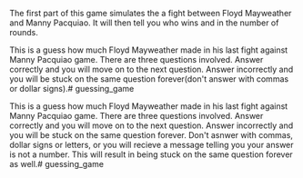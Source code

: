 The first part of this game simulates the a fight between Floyd Mayweather and Manny Pacquiao. It will then tell you who wins and in the number of rounds.

This is a guess how much Floyd Mayweather made in his last fight against Manny Pacquiao game. There are three questions involved. Answer correctly and you will move on to the next question. Answer incorrectly and you will be stuck on the same question forever(don't answer with commas or dollar signs).# guessing_game

This is a guess how much Floyd Mayweather made in his last fight against Manny Pacquiao game. There are three questions involved. Answer correctly and you will move on to the next question. Answer incorrectly and you will be stuck on the same question forever. Don't asnwer with commas, dollar signs or letters, or you will recieve a message telling you your answer is not a number. This will result in being stuck on the same question forever as well.# guessing_game
